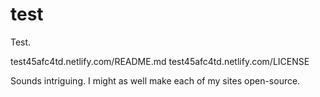 # test
Test.

test45afc4td.netlify.com/README.md
test45afc4td.netlify.com/LICENSE

Sounds intriguing. I might as well make each of my sites open-source.
